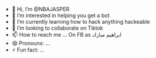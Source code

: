 - 👋 Hi, I’m @NBAJASPER
- 👀 I’m interested in helping you get a bot
- 🌱 I’m currently learning how to hack anything hackeable
- 💞️ I’m looking to collaborate on Tiktok
- 📫 How to reach me ... On FB as
  ابراهيم مبارك 
- 😄 Pronouns: ...
- ⚡ Fun fact: ...

<!---
NBAJASPER/NBAJASPER is a ✨ special ✨ repository because its `README.md` (this file) appears on your GitHub profile.
You can click the Preview link to take a look at your changes.
--->
